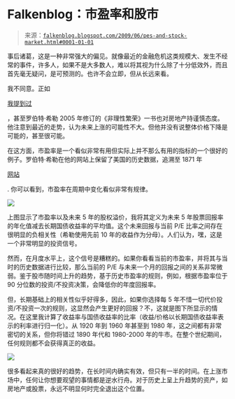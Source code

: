 <!--yml

类别：未分类

日期：2024 年 5 月 12 日 21:58:34

-->

# Falkenblog：市盈率和股市

> 来源：[`falkenblog.blogspot.com/2009/06/pes-and-stock-market.html#0001-01-01`](http://falkenblog.blogspot.com/2009/06/pes-and-stock-market.html#0001-01-01)

事后诸葛，这是一种非常强大的偏见。就像最近的金融危机这类规模大、发生不经常的事件，许多人，如果不是大多数人，难以将其视为什么除了十分低效外，而且首先毫无疑问，是可预测的。也许不会立即，但从长远来看。

我不同意。正如

[我提到过](http://falkenblog.blogspot.com/2008/09/shiller-called-housing-bubble.html)

，甚至罗伯特·希勒 2005 年修订的《非理性繁荣》一书也对房地产持谨慎态度。他注意到最近的走势，认为未来上涨的可能性不大。但他并没有说整体价格下降是可能的，甚至很可能。

在这方面，市盈率是一个看似非常有用但实际上并不那么有用的指标的一个很好的例子。罗伯特·希勒在他的网站上保留了美国的历史数据，追溯至 1871 年

[网站](http://www.econ.yale.edu/~shiller/data.htm)

. 你可以看到，市盈率在周期中变化看似非常有规律。

![](https://blogger.googleusercontent.com/img/b/R29vZ2xl/AVvXsEgkwKiL_Tn7gJbyyBmjxvS4hKo2a2eBze-o4v8GqYnYfdNDDc6SGUhJPQN4lzXvJQDgP73Jb7U3A52CDJl4XCP237g5REYC8LIHwxhD24syFOHqiaNbQPB1VODVo8oWl27mIZ4eNQ/s1600-h/PE1.jpg)

上图显示了市盈率以及未来 5 年的股权溢价，我将其定义为未来 5 年股票回报率的年化值减去长期国债收益率的平均值。这个未来回报与当前 P/E 比率之间存在很明显的负相关性（希勒使用先前 10 年的收益作为分母）。人们认为，嘿，这是一个非常明显的投资信号。

然而，在月度水平上，这个信号是糟糕的。如果你看看当前的市盈率，并将其与当时的历史数据进行比较，那么当前的 P/E 与未来一个月的回报之间的关系非常微弱。鉴于股市随时间上升的趋势，基于历史市盈率的规则，例如，根据市盈率位于 90 分位数的投资/不投资决策，会降低你的年度回报率。

但，长期基础上的相关性似乎好得多，因此，如果你选择每 5 年不惜一切代价投资/不投资一次的规则，这显然会产生更好的回报？不，这就是图下所显示的情况。在这里我计算了收益率与国债收益率的比率（收益/价格以长期国债收益率表示的利率进行归一化）。从 1920 年到 1960 年甚至到 1980 年，这之间都有非常密切的关系，但你将错过 1890 年代和 1980-2000 年的牛市。在整个世纪期间，任何规则都不会获得真正的收益。

![](https://blogger.googleusercontent.com/img/b/R29vZ2xl/AVvXsEiNtrSCoDa6AeEwpNpdwQC5Otwkbv76Vg77APdWh-sjGjo9vghKUr2xrTLP_rntCNfmLFHJ_A94lTpAjASBXrFzNFHMCk6GGhVxWUn42-H5pqZSP1SD24BltvpDf5hH8Ozw2tOXOA/s1600-h/EP1.jpg)

很多看起来真的很好的趋势，在长时间内确实有效，但只有一半的时间。在上涨市场中，任何让你想要观望的事情都是逆水行舟。对于历史上呈上升趋势的资产，如房地产或股票，永远不明显何时完全退出这个位置。
